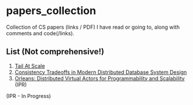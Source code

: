 # papers_collection
Collection of CS papers (links / PDF) I have read or going to, along with comments and code(/links).

## List (Not comprehensive!)
1) [Tail At Scale](http://www.cs.duke.edu/courses/cps296.4/fall13/838-CloudPapers/dean_longtail.pdf) 
2) [Consistency Tradeoffs in Modern Distributed Database System Design](http://cs-www.cs.yale.edu/homes/dna/papers/abadi-pacelc.pdf)
3) [Orleans: Distributed Virtual Actors for Programmability and Scalability](https://www.microsoft.com/en-us/research/wp-content/uploads/2016/02/Orleans-MSR-TR-2014-41.pdf) (IPR)

(IPR - In Progress)
